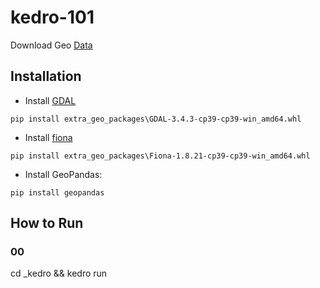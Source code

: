 # kedro-101
Download Geo [Data](https://gadm.org/download_country.html)
## Installation
- Install [GDAL](https://opensourceoptions.com/blog/how-to-install-gdal-for-python-with-pip-on-windows/)
```
pip install extra_geo_packages\GDAL-3.4.3-cp39-cp39-win_amd64.whl
```
- Install [fiona](https://stackoverflow.com/questions/50876702/cant-install-fiona-on-windows)
```
pip install extra_geo_packages\Fiona-1.8.21-cp39-cp39-win_amd64.whl
```
- Install GeoPandas: 
```
pip install geopandas
```

## How to Run
### 00
cd _kedro && kedro run
